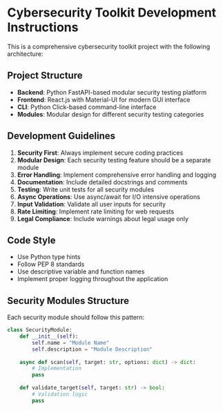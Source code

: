 <!-- Use this file to provide workspace-specific custom instructions to Copilot. For more details, visit https://code.visualstudio.com/docs/copilot/copilot-customization#_use-a-githubcopilotinstructionsmd-file -->

# Cybersecurity Toolkit Development Instructions

This is a comprehensive cybersecurity toolkit project with the following architecture:

## Project Structure
- **Backend**: Python FastAPI-based modular security testing platform
- **Frontend**: React.js with Material-UI for modern GUI interface
- **CLI**: Python Click-based command-line interface
- **Modules**: Modular design for different security testing categories

## Development Guidelines
1. **Security First**: Always implement secure coding practices
2. **Modular Design**: Each security testing feature should be a separate module
3. **Error Handling**: Implement comprehensive error handling and logging
4. **Documentation**: Include detailed docstrings and comments
5. **Testing**: Write unit tests for all security modules
6. **Async Operations**: Use async/await for I/O intensive operations
7. **Input Validation**: Validate all user inputs for security
8. **Rate Limiting**: Implement rate limiting for web requests
9. **Legal Compliance**: Include warnings about legal usage only

## Code Style
- Use Python type hints
- Follow PEP 8 standards
- Use descriptive variable and function names
- Implement proper logging throughout the application

## Security Modules Structure
Each security module should follow this pattern:
```python
class SecurityModule:
    def __init__(self):
        self.name = "Module Name"
        self.description = "Module Description"
    
    async def scan(self, target: str, options: dict) -> dict:
        # Implementation
        pass
    
    def validate_target(self, target: str) -> bool:
        # Validation logic
        pass
```
